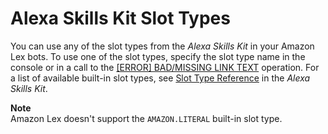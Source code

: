 # Alexa Skills Kit Slot Types<a name="built-in-alexa"></a>

You can use any of the slot types from the *Alexa Skills Kit* in your Amazon Lex bots\. To use one of the slot types, specify the slot type name in the console or in a call to the [[ERROR] BAD/MISSING LINK TEXT](API_PutIntent.md) operation\. For a list of available built\-in slot types, see [Slot Type Reference](https://developer.amazon.com/public/solutions/alexa/alexa-skills-kit/docs/built-in-intent-ref/slot-type-reference) in the *Alexa Skills Kit*\.

**Note**  
Amazon Lex doesn't support the `AMAZON.LITERAL` built\-in slot type\. 